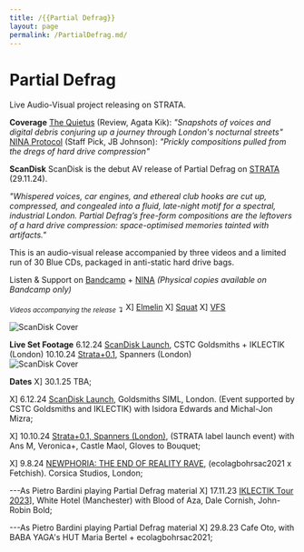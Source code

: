 ```yaml
---
title: /{{Partial Defrag}}
layout: page
permalink: /PartialDefrag.md/
---
```


# Partial Defrag
Live Audio-Visual project releasing on STRATA.
<br>

**Coverage**
[The Quietus](https://thequietus.com/quietus-reviews/partial-defrag-scandisk-review/) (Review, Agata Kik): *"Snapshots of voices and digital debris conjuring up a journey through London's nocturnal streets"*
[NINA Protocol](https://www.ninaprotocol.com/releases/partial-defrag-scandisk) (Staff Pick, JB Johnson): *"Prickly compositions pulled from the dregs of hard drive compression"*
<br>

**ScanDisk**
ScanDisk is the debut AV release of Partial Defrag on [STRATA](https://www.instagram.com/strata.edition/) (29.11.24). 

*"Whispered voices, car engines, and ethereal club hooks are cut up, compressed, and congealed into a fluid, late-night motif for a spectral, industrial London. Partial Defrag’s free-form compositions are the leftovers of a hard drive compression: space-optimised memories tainted with artifacts."*

This is an audio-visual release accompanied by three videos and a limited run of 30 Blue CDs, packaged in anti-static hard drive bags.

Listen & Support on [Bandcamp](https://strataedition.bandcamp.com/album/scandisk) + [NINA](https://www.ninaprotocol.com/articles/partial-defrag-scandisk) *(Physical copies available on Bandcamp only)*

<sub>*Videos accompanying the release ↴*</sub> 
 X] [Elmelin](https://youtu.be/npcC32gz2KQ?feature=shared)
 X] [Squat](https://youtu.be/mrEraBWjmkA?feature=shared)
 X] [VFS](https://youtu.be/3WujZG_iTCk?feature=shared)

<img alt="ScanDisk Cover" class="centered-image" src="/vlp1602.github.io/images/scanDiskCover.jpg" />
<br>

**Live Set Footage**
6.12.24 [ScanDisk Launch](https://www.youtube.com/watch?v=_5DYufSTsv8), CSTC Goldsmiths + IKLECTIK (London)
10.10.24 [Strata+0.1](https://youtu.be/S_Df2o6p2D4?si=6iOVR2Pu76hxkHmr), Spanners (London)
<br>
<img alt="ScanDisk Cover" class="centered-image" src="/vlp1602.github.io/images/ScanDiskLaunch_.jpg" />
<br>

**Dates**
X] 30.1.25 TBA;

X] 6.12.24 [ScanDisk Launch](https://ra.co/events/2051306), Goldsmiths SIML, London. (Event supported by CSTC Goldsmiths and IKLECTIK) with Isidora Edwards and Michal-Jon Mizra;
 
X] 10.10.24 [Strata+0.1, Spanners (London)](https://ra.co/events/1969763), (STRATA label launch event) with Ans M, Veronica+, Castle Maol, Gloves to Bouquet;
 
X] 9.8.24 [NEWPHORIA: THE END OF REALITY RAVE](https://ra.co/events/1862444), (ecolagbohrsac2021 x Fetchish). Corsica Studios, London;

---As Pietro Bardini playing Partial Defrag material
X] 17.11.23 [IKLECTIK Tour 2023](https://ra.co/events/1770047)], White Hotel (Manchester) with Blood of Aza, Dale Cornish, John-Robin Bold;

---As Pietro Bardini playing Partial Defrag material
X] 29.8.23 Cafe Oto, with BABA YAGA's HUT Maria Bertel + ecolagbohrsac2021;

